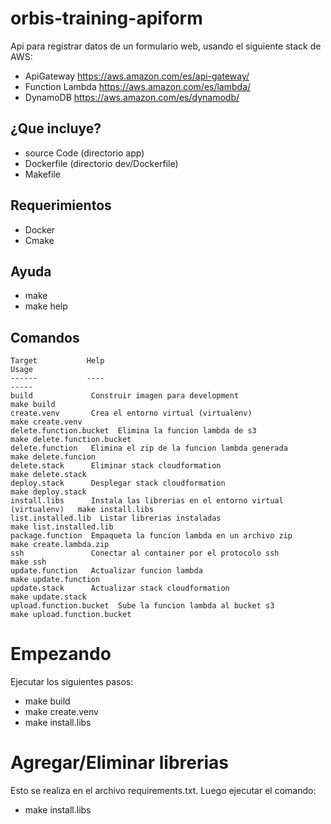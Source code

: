 orbis-training-apiform
======================
Api para registrar datos de un formulario web, usando el siguiente stack de AWS:

* ApiGateway https://aws.amazon.com/es/api-gateway/
* Function Lambda https://aws.amazon.com/es/lambda/
* DynamoDB https://aws.amazon.com/es/dynamodb/


¿Que incluye?
--------------
* source Code (directorio app)
* Dockerfile (directorio dev/Dockerfile)
* Makefile

Requerimientos
--------------
* Docker
* Cmake

Ayuda
-----
* make
* make help

Comandos
--------
```console
Target           Help                                                        Usage
------           ----                                                        -----
build             Construir imagen para development                          make build
create.venv       Crea el entorno virtual (virtualenv)                       make create.venv
delete.function.bucket  Elimina la funcion lambda de s3                            make delete.function.bucket
delete.function   Elimina el zip de la funcion lambda generada               make delete.funcion
delete.stack      Eliminar stack cloudformation                              make delete.stack
deploy.stack      Desplegar stack cloudformation                             make deploy.stack
install.libs      Instala las librerias en el entorno virtual (virtualenv)   make install.libs
list.installed.lib  Listar librerias instaladas                                make list.installed.lib
package.function  Empaqueta la funcion lambda en un archivo zip              make create.lambda.zip
ssh               Conectar al container por el protocolo ssh                 make ssh
update.function   Actualizar funcion lambda                                  make update.function
update.stack      Actualizar stack cloudformation                            make update.stack
upload.function.bucket  Sube la funcion lambda al bucket s3                        make upload.function.bucket
```

Empezando
=========
Ejecutar los siguientes pasos:
* make build
* make create.venv
* make install.libs

Agregar/Eliminar librerias
==========================
Esto se realiza en el archivo requirements.txt. Luego ejecutar el comando:

* make install.libs
